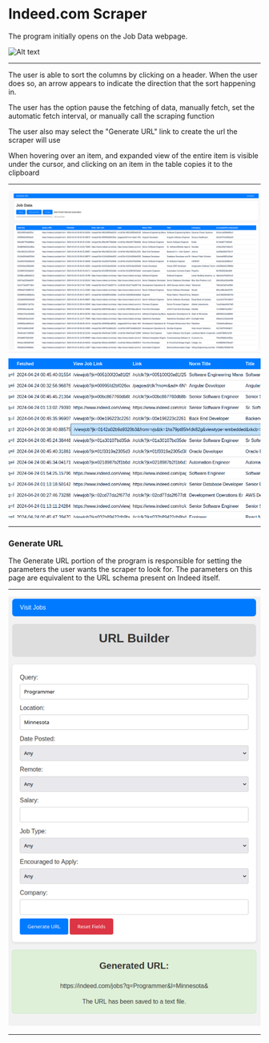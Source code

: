 # Indeed.com Scraper

The program initially opens on the Job Data webpage.

<img title="" src="/README/first_start.png" alt="Alt text" data-align="inline" width="525">

---

The user is able to sort the columns by clicking on a header. When the user does so, an arrow appears to indicate the direction that the sort happening in.

The user has the option pause the fetching of data, manually fetch, set the automatic fetch interval, or manually call the scraping function

The user also may select the "Generate URL" link to create the url the scraper will use

When hovering over an item, and expanded view of the entire item is visible under the cursor, and clicking on an item in the table copies it to the clipboard

---

<img src="/README/Jobs.png" title="" alt="Jobs Page" width="550">

<img src="/README/Hover.png" title="" alt="Hover over Table" width="550">

---

### Generate URL

The Generate URL portion of the program is responsible for setting the parameters the user wants the scraper to look for. The parameters on this page are equivalent to the URL schema present on Indeed itself. 

---

<img src="/README/Generate.png" title="" alt="Generate Jobs" width="550">

---
